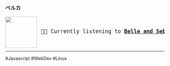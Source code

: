 ### ベルカ

<a href="https://www.youtube.com/results?search_query=Belle+and+Sebastian+Legal+Man" target="_blank">
    <img align="left" width="100" height="100" src="https:&#x2F;&#x2F;lastfm.freetls.fastly.net&#x2F;i&#x2F;u&#x2F;174s&#x2F;d8b593a663664f83bff4b0534743bf9f.jpg">
</a>
<big>
    <pre>
</br><p align="left"> 🎵🎶 Currently listening to <b><a href="https://www.youtube.com/results?search_query=Belle+and+Sebastian+Legal+Man" target="_blank">Belle and Sebastian - Legal Man</a> 🔗</b></p>
</pre></big>

--- 

#Javascript #WebDev #Linux